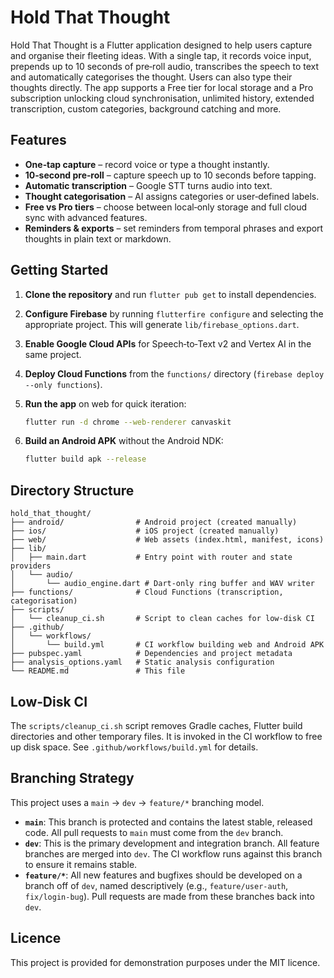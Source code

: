 # Hold That Thought

Hold That Thought is a Flutter application designed to help users capture and organise
their fleeting ideas. With a single tap, it records voice input, prepends up to
10 seconds of pre‑roll audio, transcribes the speech to text and automatically
categorises the thought. Users can also type their thoughts directly. The app
supports a Free tier for local storage and a Pro subscription unlocking
cloud synchronisation, unlimited history, extended transcription, custom
categories, background catching and more.

## Features

* **One‑tap capture** – record voice or type a thought instantly.
* **10‑second pre‑roll** – capture speech up to 10 seconds before tapping.
* **Automatic transcription** – Google STT turns audio into text.
* **Thought categorisation** – AI assigns categories or user‑defined labels.
* **Free vs Pro tiers** – choose between local‑only storage and full cloud sync
  with advanced features.
* **Reminders & exports** – set reminders from temporal phrases and export
  thoughts in plain text or markdown.

## Getting Started

1. **Clone the repository** and run `flutter pub get` to install dependencies.
2. **Configure Firebase** by running `flutterfire configure` and selecting the
   appropriate project. This will generate `lib/firebase_options.dart`.
3. **Enable Google Cloud APIs** for Speech‑to‑Text v2 and Vertex AI in the same
   project.
4. **Deploy Cloud Functions** from the `functions/` directory (`firebase deploy --only functions`).
5. **Run the app** on web for quick iteration:

   ```sh
   flutter run -d chrome --web-renderer canvaskit
   ```

6. **Build an Android APK** without the Android NDK:

   ```sh
   flutter build apk --release
   ```

## Directory Structure

```
hold_that_thought/
├── android/                # Android project (created manually)
├── ios/                    # iOS project (created manually)
├── web/                    # Web assets (index.html, manifest, icons)
├── lib/
│   ├── main.dart           # Entry point with router and state providers
│   └── audio/
│       └── audio_engine.dart # Dart‑only ring buffer and WAV writer
├── functions/              # Cloud Functions (transcription, categorisation)
├── scripts/
│   └── cleanup_ci.sh       # Script to clean caches for low‑disk CI
├── .github/
│   └── workflows/
│       └── build.yml       # CI workflow building web and Android APK
├── pubspec.yaml            # Dependencies and project metadata
├── analysis_options.yaml   # Static analysis configuration
└── README.md               # This file
```

## Low‑Disk CI

The `scripts/cleanup_ci.sh` script removes Gradle caches, Flutter build directories
and other temporary files. It is invoked in the CI workflow to free up disk
space. See `.github/workflows/build.yml` for details.

## Branching Strategy

This project uses a `main` -> `dev` -> `feature/*` branching model.

- **`main`**: This branch is protected and contains the latest stable, released code. All pull requests to `main` must come from the `dev` branch.
- **`dev`**: This is the primary development and integration branch. All feature branches are merged into `dev`. The CI workflow runs against this branch to ensure it remains stable.
- **`feature/*`**: All new features and bugfixes should be developed on a branch off of `dev`, named descriptively (e.g., `feature/user-auth`, `fix/login-bug`). Pull requests are made from these branches back into `dev`.

## Licence

This project is provided for demonstration purposes under the MIT licence.
